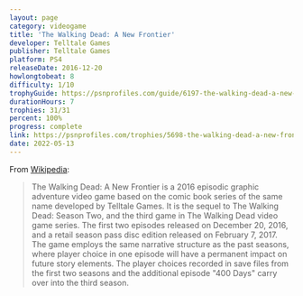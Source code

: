 ```yaml
---
layout: page
category: videogame
title: 'The Walking Dead: A New Frontier'
developer: Telltale Games
publisher: Telltale Games
platform: PS4
releaseDate: 2016-12-20
howlongtobeat: 8
difficulty: 1/10
trophyGuide: https://psnprofiles.com/guide/6197-the-walking-dead-a-new-frontier-trophy-guide
durationHours: 7
trophies: 31/31
percent: 100%
progress: complete
link: https://psnprofiles.com/trophies/5698-the-walking-dead-a-new-frontier/barrelofjuice
date: 2022-05-13
---
```


From [Wikipedia](https://en.wikipedia.org/wiki/The_Walking_Dead:_A_New_Frontier):

> The Walking Dead: A New Frontier is a 2016 episodic graphic adventure video game based on the comic book series of the same name developed by Telltale Games. It is the sequel to The Walking Dead: Season Two, and the third game in The Walking Dead video game series. The first two episodes released on December 20, 2016, and a retail season pass disc edition released on February 7, 2017. The game employs the same narrative structure as the past seasons, where player choice in one episode will have a permanent impact on future story elements. The player choices recorded in save files from the first two seasons and the additional episode "400 Days" carry over into the third season.
